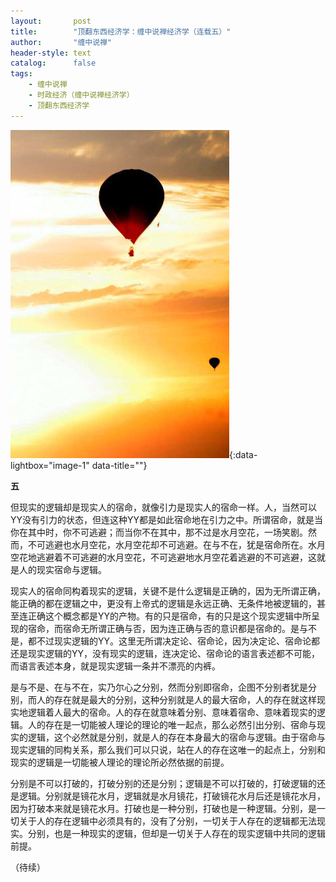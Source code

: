 ```yaml
---
layout:       post
title:        "顶翻东西经济学：缠中说禅经济学（连载五）"
author:       "缠中说禅"
header-style: text
catalog:      false
tags:
    - 缠中说禅
    - 时政经济（缠中说禅经济学）
	- 顶翻东西经济学
---
```


[![](/img/czsc/20060726-0251.jpg)](/img/czsc/20060726-0251.jpg){:data-lightbox="image-1" data-title=""}



**五**



但现实的逻辑却是现实人的宿命，就像引力是现实人的宿命一样。人，当然可以YY没有引力的状态，但连这种YY都是如此宿命地在引力之中。所谓宿命，就是当你在其中时，你不可逃避；而当你不在其中，那不过是水月空花，一场笑剧。然而，不可逃避也水月空花，水月空花却不可逃避。在与不在，犹是宿命所在。水月空花地逃避着不可逃避的水月空花，不可逃避地水月空花着逃避的不可逃避，这就是人的现实宿命与逻辑。



现实人的宿命同构着现实的逻辑，关键不是什么逻辑是正确的，因为无所谓正确，能正确的都在逻辑之中，更没有上帝式的逻辑是永远正确、无条件地被逻辑的，甚至连正确这个概念都是YY的产物。有的只是宿命，有的只是这个现实逻辑中所呈现的宿命，而宿命无所谓正确与否，因为连正确与否的意识都是宿命的。是与不是，都不过现实逻辑的YY。这里无所谓决定论、宿命论，因为决定论、宿命论都还是现实逻辑的YY，没有现实的逻辑，连决定论、宿命论的语言表述都不可能，而语言表述本身，就是现实逻辑一条并不漂亮的内裤。



是与不是、在与不在，实乃尔心之分别，然而分别即宿命，企图不分别者犹是分别，而人的存在就是最大的分别，这种分别就是人的最大宿命，人的存在就这样现实地逻辑着人最大的宿命。人的存在就意味着分别、意味着宿命、意味着现实的逻辑。人的存在是一切能被人理论的理论的唯一起点，那么必然引出分别、宿命与现实的逻辑，这个必然就是分别，就是人的存在本身最大的宿命与逻辑。由于宿命与现实逻辑的同构关系，那么我们可以只说，站在人的存在这唯一的起点上，分别和现实的逻辑是一切能被人理论的理论所必然依据的前提。



分别是不可以打破的，打破分别的还是分别；逻辑是不可以打破的，打破逻辑的还是逻辑。分别就是镜花水月，逻辑就是水月镜花，打破镜花水月后还是镜花水月，因为打破本来就是镜花水月。打破也是一种分别，打破也是一种逻辑。分别，是一切关于人的存在逻辑中必须具有的，没有了分别，一切关于人存在的逻辑都无法现实。分别，也是一种现实的逻辑，但却是一切关于人存在的现实逻辑中共同的逻辑前提。



（待续）
